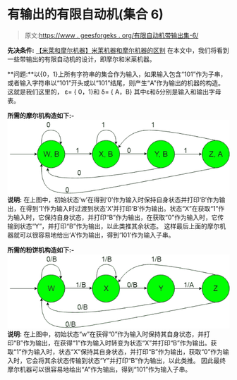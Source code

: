 # 有输出的有限自动机(集合 6)

> 原文:[https://www . geesforgeks . org/有限自动机带输出集-6/](https://www.geeksforgeeks.org/finite-automata-with-output-set-6/)

**先决条件:** [【米莱和摩尔机器】](https://www.geeksforgeeks.org/mealy-and-moore-machines/)[米莱机器和摩尔机器的区别](https://www.geeksforgeeks.org/difference-between-mealy-machine-and-moore-machine/)
在本文中，我们将看到一些带输出的有限自动机的设计，即摩尔和米莱机器。

**问题:**以{0，1}上所有字符串的集合作为输入，如果输入包含“101”作为子串，或者输入字符串以“101”开头或以“101”结尾，则产生“A”作为输出的机器的构造。
这就是我们这里的，
ε= { 0，1}和
δ= { A，B}
其中ε和δ分别是输入和输出字母表。

**所需的摩尔机构造如下:-**
![](img/6e50938ec281b9caffe282b19bcc3f87.png)
**说明:**
在上图中，初始状态‘w’在得到‘0’作为输入时保持自身状态并打印‘B’作为输出，在得到‘1’作为输入时过渡到状态‘X’并打印‘B’作为输出。状态“X”在获取“1”作为输入时，它保持自身状态，并打印“B”作为输出，在获取“0”作为输入时，它传输到状态“Y”，并打印“B”作为输出，以此类推其余状态。
这样最后上面的摩尔机器就可以很容易地给出‘A’作为输出，得到‘101’作为输入子串。

**所需的粉饼机构造如下:-**
![](img/b5b0dc00a400cdd0c964629504436df4.png)
**说明:**
在上图中，初始状态“w”在获得“0”作为输入时保持其自身状态，并打印“B”作为输出，在获得“1”作为输入时转变为状态“X”并打印“B”作为输出。获取“1”作为输入时，状态“X”保持其自身状态，并打印“B”作为输出，获取“0”作为输入时，它会将其余状态传输到状态“Y”并打印“B”作为输出，以此类推。
因此最终摩尔机器可以很容易地给出“A”作为输出，得到“101”作为输入子串。
